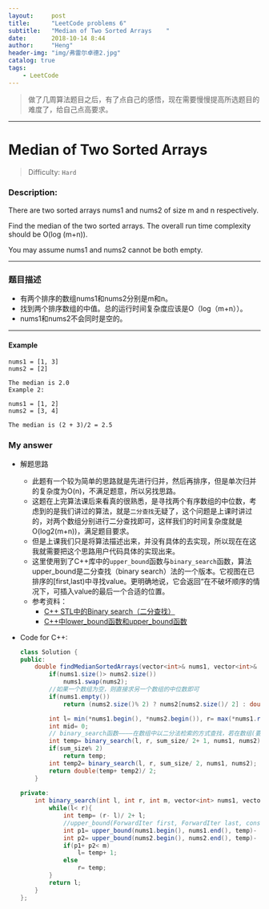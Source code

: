 ```yaml
---
layout:     post
title:      "LeetCode problems 6"
subtitle:   "Median of Two Sorted Arrays    "
date:       2018-10-14 8:44
author:     "Heng"
header-img: "img/弗雷尔卓德2.jpg"
catalog: true
tags:
    - LeetCode
---
```


>做了几周算法题目之后，有了点自己的感悟，现在需要慢慢提高所选题目的难度了，给自己点高要求。

---

# Median of Two Sorted Arrays    

>Difficulty: `Hard`

### Description:

There are two sorted arrays nums1 and nums2 of size m and n respectively.

Find the median of the two sorted arrays. The overall run time complexity should be O(log (m+n)).

You may assume nums1 and nums2 cannot be both empty.

----

### 题目描述

- 有两个排序的数组nums1和nums2分别是m和n。
- 找到两个排序数组的中值。总的运行时间复杂度应该是O（log（m+n））。
- nums1和nums2不会同时是空的。

---

#### Example

    nums1 = [1, 3]
    nums2 = [2]

    The median is 2.0
    Example 2:

    nums1 = [1, 2]
    nums2 = [3, 4]

    The median is (2 + 3)/2 = 2.5

### My answer

- 解题思路

    - 此题有一个较为简单的思路就是先进行归并，然后再排序，但是单次归并的复杂度为O(n)，不满足题意，所以另找思路。
    - 这题在上完算法课后来看真的很熟悉，是寻找两个有序数组的中位数，考虑到的是我们讲过的算法，就是`二分查找`无疑了，这个问题是上课时讲过的，对两个数组分别进行二分查找即可，这样我们的时间复杂度就是O(log2(m+n))，满足题目要求。
    - 但是上课我们只是将算法描述出来，并没有具体的去实现，所以现在在这我就需要把这个思路用户代码具体的实现出来。
    - 这里使用到了C++库中的`upper_bound`函数与`binary_search`函数，算法upper_bound是二分查找（binary search）法的一个版本。它视图在已排序的[first,last)中寻找value。更明确地说，它会返回“在不破坏顺序的情况下，可插入value的最后一个合适的位置。
    - 参考资料：
        - [C++ STL中的Binary search（二分查找）](http://www.cnblogs.com/wkfvawl/p/9475939.html)   
        - [C++中lower_bound函数和upper_bound函数](https://blog.csdn.net/u013475704/article/details/46458723)

- Code for C++:

    ```java
    class Solution {
    public:
        double findMedianSortedArrays(vector<int>& nums1, vector<int>& nums2) {
            if(nums1.size()> nums2.size())
                nums1.swap(nums2);
            //如果一个数组为空，则直接求另一个数组的中位数即可
            if(nums1.empty())
                return (nums2.size()% 2) ? nums2[nums2.size()/ 2] : double(nums2[nums2.size()/ 2]+ nums2[nums2.size()/ 2- 1])/ 2;

            int l= min(*nums1.begin(), *nums2.begin()), r= max(*nums1.rbegin(), *nums2.rbegin());int sum_size= nums1.size()+ nums2.size();
            int mid= 0;
            // binary_search函数————在数组中以二分法检索的方式查找，若在数组(要求数组元素非递减)中查找到index元素则真，若查找不到则返回值为假。
            int temp= binary_search(l, r, sum_size/ 2+ 1, nums1, nums2);
            if(sum_size% 2)
                return temp;
            int temp2= binary_search(l, r, sum_size/ 2, nums1, nums2);
            return double(temp+ temp2)/ 2;
        }
        
    private:
        int binary_search(int l, int r, int m, vector<int> nums1, vector<int> nums2){
            while(l< r){
                int temp= (r- l)/ 2+ l;
                //upper_bound(ForwardIter first, ForwardIter last, const _Tp& val)算法返回一个非递减序列[first, last)中的第一个大于值val的位置。
                int p1= upper_bound(nums1.begin(), nums1.end(), temp)- nums1.begin();
                int p2= upper_bound(nums2.begin(), nums2.end(), temp)- nums2.begin();
                if(p1+ p2< m)
                    l= temp+ 1;
                else
                    r= temp;
            }
            return l;
        }
    };
    ```

